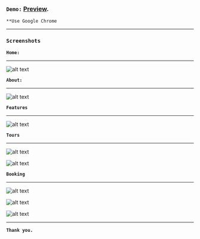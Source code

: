 

### `Demo:` [Preview](https://5d3c8249891ee08481fbea56--jovial-goldstine-4c4410.netlify.com/).

`**Use Google Chrome`

___
### `Screenshots`

**`Home:`**
___
![alt text](https://github.com/lmavaiya/React-CSS/blob/master/Screenshots/1%20Home.png)

**`About:`**
___
![alt text](https://github.com/lmavaiya/React-CSS/blob/master/Screenshots/2%20About.png)

**`Features`**
___
![alt text](https://github.com/lmavaiya/React-CSS/blob/master/Screenshots/3%20Features.png)

**`Tours`**
___
![alt text](https://github.com/lmavaiya/React-CSS/blob/master/Screenshots/4%20Tours.png)

![alt text](https://github.com/lmavaiya/React-CSS/blob/master/Screenshots/5%20Tours_.png)

**`Booking`**
___
![alt text](https://github.com/lmavaiya/React-CSS/blob/master/Screenshots/6%20Booking_1.png)

![alt text](https://github.com/lmavaiya/React-CSS/blob/master/Screenshots/7%20Booking_2.png)

![alt text](https://github.com/lmavaiya/React-CSS/blob/master/Screenshots/8%20Booking_3.png)


___
**`Thank you.`**
